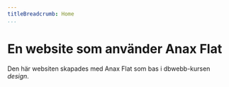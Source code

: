 ```yaml
---
titleBreadcrumb: Home
...
```

En website som använder Anax Flat
===============================

Den här websiten skapades med Anax Flat som bas i dbwebb-kursen *design*.
